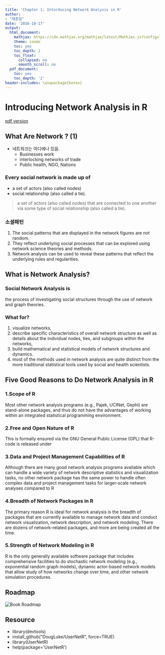 ```yaml
---
title: 'Chapter 1: Intorducing Network Analysis in R'
author: 
- "채충일"
date: '2016-10-17'
output:
  html_document:
    mathjax: https://cdn.mathjax.org/mathjax/latest/MathJax.js?config=TeX-AMS-MML_HTMLorMML
    theme: cosmo
    toc: yes
    toc_depth: 2
    toc_float:
      collapsed: no
      smooth_scroll: no
  pdf_document:
    toc: yes
    toc_depth: '2'
header-includes: \usepackage{kotex}
---
```


# Introducing Network Analysis in R
[pdf version](https://workforcestudio.github.io/studysna/files/chapter1_pt.pdf)

## What Are Network ? (1)

- 네트워크는 어디에나 있음. 
    - Businesses work
    - interlocking networks of trade
    - Public health, NGO, Nations

### Every social network is made up of
- a set of actors (also called nodes) 
- social relationship (also called a tie).

> a set of actors (also called nodes) that are connected to one another via some type of social relationship (also called a tie).

### 소셜패턴 
1. The social patterns that are displayed in the network figures are not random. 
2. They reflect underlying social processes that can be explored using network science theories and methods.
3. Network analysis can be used to reveal these patterns that reflect the underlying rules and regularities.

## What is Network Analysis?
### Social Network Analysis is
the process of investigating social structures through the use of network and graph theories.

### What for?
1. visualize networks, 
2. describe specific characteristics of overall network structure as well as details about the individual nodes, ties, and subgroups within the networks, 
3. build mathematical and statistical models of network structures and dynamics. 
4. most of the methods used in network analysis are quite distinct from the more traditional statistical tools used by social and health scientists.

## Five Good Reasons to Do Network Analysis in R
### 1.Scope of R
Most other network analysis programs (e.g., Pajek, UCINet, Gephi) are stand-alone packages, and thus do not have the advantages of working within an integrated statistical programming environment.

### 2.Free and Open Nature of R
This is formally ensured via the GNU General Public License (GPL) that R-code is released under

### 3.Data and Project Management Capabilities of R
Although there are many good network analysis programs available which can handle a wide variety of network descriptive statistics and visualization tasks, no other network package has the same power to handle often complex data and project management tasks for larger-scale network analyses compared to R

### 4.Breadth of Network Packages in R
The primary reason R is ideal for network analysis is the breadth of packages that are currently available to manage network data and conduct network visualization, network description, and network modeling. There are dozens of network-related packages, and more are being created all the time.

### 5.Strength of Network Modeling in R
R is the only generally available software package that includes comprehensive facilities to do stochastic network modeling (e.g., exponential random graph models), dynamic actor-based network models that allow study of how networks change over time, and other network simulation procedures.

## Roadmap
![Book Roadmap](../0_Book/1.png)

## Resource
- library(devtools) 
- install_github("DougLuke/UserNetR", force=TRUE)
- library(UserNetR)
- help(package='UserNetR')
